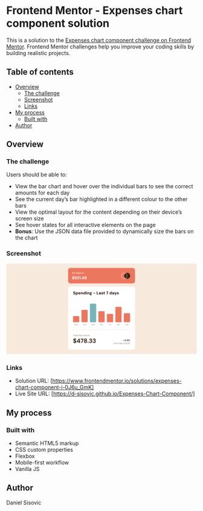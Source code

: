 # Frontend Mentor - Expenses chart component solution

This is a solution to the [Expenses chart component challenge on Frontend Mentor](https://www.frontendmentor.io/challenges/expenses-chart-component-e7yJBUdjwt). Frontend Mentor challenges help you improve your coding skills by building realistic projects.  

## Table of contents

- [Overview](#overview)
  - [The challenge](#the-challenge)
  - [Screenshot](#screenshot)
  - [Links](#links)
- [My process](#my-process)
  - [Built with](#built-with)
- [Author](#author)

## Overview

### The challenge

Users should be able to:

- View the bar chart and hover over the individual bars to see the correct amounts for each day
- See the current day’s bar highlighted in a different colour to the other bars
- View the optimal layout for the content depending on their device’s screen size
- See hover states for all interactive elements on the page
- **Bonus**: Use the JSON data file provided to dynamically size the bars on the chart

### Screenshot

![](./screenshot.png)

### Links

- Solution URL: [https://www.frontendmentor.io/solutions/expenses-chart-component-i-0J6u_GmK]
- Live Site URL: [https://d-sisovic.github.io/Expenses-Chart-Component/]

## My process

### Built with

- Semantic HTML5 markup
- CSS custom properties
- Flexbox
- Mobile-first workflow
- Vanilla JS

## Author

Daniel Sisovic
